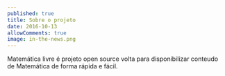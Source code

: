 ```yaml
---
published: true
title: Sobre o projeto
date: 2016-10-13
allowComments: true
image: in-the-news.png
---
```


Matemática livre é projeto open source volta para disponibilizar conteudo de Matemática de forma rápida e fácil.




